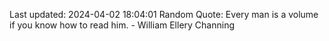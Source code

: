 Last updated: 2024-04-02 18:04:01
Random Quote: Every man is a volume if you know how to read him. - William Ellery Channing